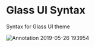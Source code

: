 # Glass UI Syntax
Syntax for Glass UI theme

![Annotation 2019-05-26 193954](https://user-images.githubusercontent.com/38076644/58384087-ca085b00-7fee-11e9-94f5-115773c3df6c.png)

